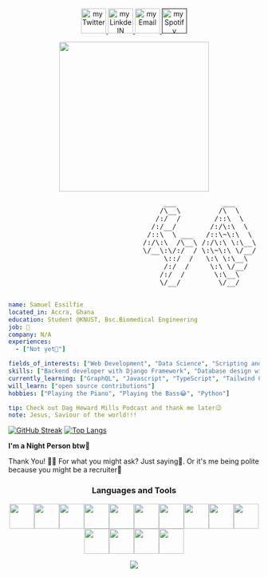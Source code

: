 <p align="center">
<br/>
<a href="https://twitter.com/_Samess">
  <img alt="my Twitter" width="50px" src="https://user-images.githubusercontent.com/95895530/203465411-e08b5a7d-7bff-4323-a08e-28ad3eb94e80.png"/>
</a>
<a href="https://www.linkedin.com/in/samuel-essilfie-274684252/">
  <img alt="my LinkdeIN" width="50px" src="https://user-images.githubusercontent.com/95895530/206334609-acdb772c-3984-40c1-9a82-0a406612f57a.png" />
</a>
<a href="psalmuelselfie@gmail.com">
  <img alt="my Email" width="50px" src="https://user-images.githubusercontent.com/95895530/203465529-99ef9677-fba7-46e6-95c0-2048184c83fa.png" />
</a>
<a href="">
  <img alt="my Spotify" width="50px" src="https://user-images.githubusercontent.com/95895530/203466679-c94faaf7-9d8f-4b46-a79d-b12008118a9c.png" />
</a>
<br>
<img alt="" src="" />
</p>
<div id="header" align="center">
  <img src="https://media.giphy.com/media/Qo2dupDib32rkTY4hX/giphy.gif" width="300"/>
</div>
<pre>
                                     ___           ___           ___       ___       ___     
                                    /\__\         /\  \         /\__\     /\__\     /\  \    
                                   /:/  /        /::\  \       /:/  /    /:/  /    /::\  \   
                                  /:/__/        /:/\:\  \     /:/  /    /:/  /    /:/\:\  \  
                                 /::\  \ ___   /::\~\:\  \   /:/  /    /:/  /    /:/  \:\  \ 
                                /:/\:\  /\__\ /:/\:\ \:\__\ /:/__/    /:/__/    /:/__/ \:\__\
                                \/__\:\/:/  / \:\~\:\ \/__/ \:\  \    \:\  \    \:\  \ /:/  /
                                     \::/  /   \:\ \:\__\    \:\  \    \:\  \    \:\  /:/  / 
                                     /:/  /     \:\ \/__/     \:\  \    \:\  \    \:\/:/  /  
                                    /:/  /       \:\__\        \:\__\    \:\__\    \::/  /   
                                    \/__/         \/__/         \/__/     \/__/     \/__/    


</pre>

```yaml
name: Samuel Essilfie
located_in: Accra, Ghana
education: Student @KNUST, Bsc.Biomedical Engineering
job: 🔎
company: N/A
experiences: 
  - ["Not yet🤫"]

fields_of_interests: ["Web Development", "Data Science", "Scripting and Automation"]
skills: ["Backend developer with Django Framework", "Database design with Postgres db"]
currently_learning: ["GraphQL", "Javascript", "TypeScript", "Tailwind CSS", "ReactJs", "NextJs"]
will_learn: ["open source contributions"]
hobbies: ["Playing the Piano", "Playing the Bass😂", "Python"]
```
```yaml
tip: Check out Dag Heward Mills Podcast and thank me later😉
note: Jesus, Saviour of the world!!!
```

[![GitHub Streak](https://streak-stats.demolab.com?user=samezzz&theme=transparent&hide_border=true&date_format=j%20M%5B%20Y%5D)](https://git.io/streak-stats)
[![Top Langs](https://github-readme-stats.vercel.app/api/top-langs/?username=samezzz&layout=compact&theme=vision-friendly-dark)](https://github.com/anuraghazra/github-readme-stats)

**I'm a Night Person btw🦉** 

Thank You! 🙏🏽
For what you might ask? Just saying🤗. Or it's me being polite because you might be a recruiter👀

<h3 align="center">Languages and Tools</h3>
<p align="center"><img center height=50 src="https://cdn.jsdelivr.net/gh/devicons/devicon/icons/python/python-original.svg"/><img height=50
src="https://cdn.jsdelivr.net/gh/devicons/devicon/icons/typescript/typescript-plain.svg" /><img height=50
src="https://cdn.jsdelivr.net/gh/devicons/devicon/icons/javascript/javascript-original.svg" /><img height=50
src="https://cdn.jsdelivr.net/gh/devicons/devicon/icons/django/django-plain.svg" /><img height=50
src="https://cdn.jsdelivr.net/gh/devicons/devicon/icons/postgresql/postgresql-original.svg"/><img height=50
src="https://cdn.jsdelivr.net/gh/devicons/devicon/icons/nextjs/nextjs-original-wordmark.svg"/><img height=50                                               src="https://cdn.jsdelivr.net/gh/devicons/devicon/icons/tailwindcss/tailwindcss-plain.svg"/><img height=50                                     src="https://cdn.jsdelivr.net/gh/devicons/devicon/icons/bootstrap/bootstrap-original.svg" /><img height=50                                                 src="https://cdn.jsdelivr.net/gh/devicons/devicon/icons/html5/html5-original.svg" /><img height=50 src="https://cdn.jsdelivr.net/gh/devicons/devicon/icons/css3/css3-original.svg" /><img height=50 src="https://cdn.jsdelivr.net/gh/devicons/devicon/icons/git/git-plain.svg"/><img height=50 src="https://cdn.jsdelivr.net/gh/devicons/devicon/icons/github/github-original.svg"/><img height=50 src="https://cdn.jsdelivr.net/gh/devicons/devicon/icons/vscode/vscode-original.svg"/><img height=50
src="https://cdn.jsdelivr.net/gh/devicons/devicon/icons/c/c-original.svg" />

<p align="center">
  <img src="https://capsule-render.vercel.app/api?type=waving&color=gradient&height=60&section=footer"/>
</p>

